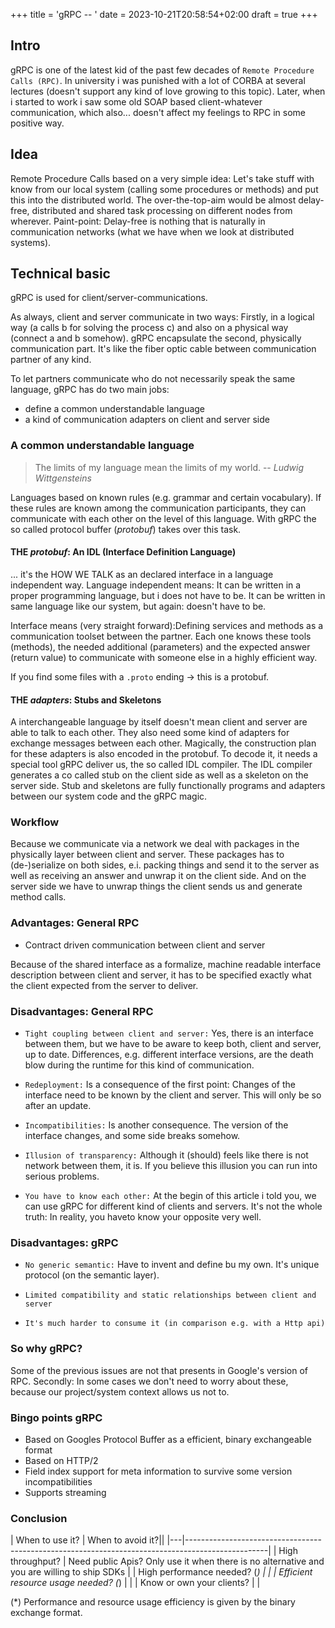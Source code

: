+++
title = 'gRPC --  '
date = 2023-10-21T20:58:54+02:00
draft = true
+++

## Intro
gRPC is one of the latest kid of the past few decades of `Remote Procedure Calls (RPC)`. In university i was  punished with a lot of CORBA at several lectures (doesn't support any kind of love growing to this topic). Later, when i started to work i saw some old SOAP based client-whatever communication, which also... doesn't affect my feelings to RPC in some positive way.

## Idea
Remote Procedure Calls based on a very simple idea: Let's take stuff with know from our local system (calling some procedures or methods) and put this into the distributed world. The over-the-top-aim would be almost delay-free, distributed and shared task processing on different nodes from wherever. Paint-point: Delay-free is nothing that is naturally in communication networks (what we have when we look at distributed systems).  


## Technical basic
gRPC is used for client/server-communications. 

[//]: # (#### BILD)

As always, client and server communicate in two ways: Firstly, in a logical way (a calls b for solving the process c) and also on a physical way (connect a and b somehow). gRPC encapsulate the second, physically communication part. It's like the fiber optic cable between communication partner of any kind.   

[//]: # (#### BILD)

To let partners communicate who do not necessarily speak the same language, gRPC has do two main jobs:  
* define a common understandable language 
* a kind of communication adapters on client and server side 


### A common understandable language 
> The limits of my language mean the limits of my world.
> -- <cite>Ludwig Wittgensteins</cite>
 
Languages based on known rules (e.g. grammar and certain vocabulary). If these rules are known among the communication participants, they can communicate with each other on the level of this language. 
With gRPC the so called protocol buffer (_protobuf_) takes over this task. 

#### THE _protobuf_: An IDL (Interface Definition Language)
... it's the HOW WE TALK as an declared interface in a language independent way. Language independent means: It can be written in a proper programming language, but i does not have to be. It can be written in same language like our system, but again: doesn't have to be.

Interface means (very straight forward):Defining services and methods as a communication toolset between the partner. Each one knows these tools (methods), the needed additional (parameters) and the expected answer (return value) to communicate with someone else in a highly efficient way.  

If you find some files with a ```.proto``` ending -> this is a protobuf. 


#### THE _adapters_: Stubs and Skeletons
A interchangeable language by itself doesn't mean client and server are able to talk to each other. They also need some kind of adapters for exchange messages between each other. Magically, the construction plan for these adapters is also encoded in the protobuf. To decode it, it needs a special tool gRPC deliver us, the so called IDL compiler. The IDL compiler generates a co called stub on the client side as well as a skeleton on the server side. Stub and skeletons are fully functionally programs and adapters between our system code and the gRPC magic. 

[//]: # (#### BILD)

### Workflow
Because we communicate via a network we deal with packages in the physically layer between client and server. These packages has to (de-)serialize on both sides, e.i. packing things and send it to the server as well as receiving an answer and unwrap it on the client side. And on the server side we have to unwrap things the client sends us and generate method calls. 

[//]: # (#### BILD)

### Advantages: General RPC
* Contract driven communication between client and server

Because of the shared interface as a formalize, machine readable interface description between client and server, it has to be specified exactly what the client expected from the server to deliver. 

### Disadvantages: General RPC
* `Tight coupling between client and server:` Yes, there is an interface between them, but we have to be aware to keep both, client and server, up to date. Differences, e.g. different interface versions, are the death blow during the runtime for this kind of communication. 

* `Redeployment:` Is a consequence of the first point: Changes of the interface need to be known by the client and server. This will only be so after an update. 

* `Incompatibilities:`
Is another consequence. The version of the interface changes, and some side breaks somehow. 

* `Illusion of transparency:` Although it (should) feels like there is not network between them, it is. If you believe this illusion you can run into serious problems. 

* `You have to know each other:` At the begin of this article i told you, we can use gRPC for different kind of clients and servers. It's not the whole truth: In reality, you haveto know your opposite very well.  

### Disadvantages: gRPC
* `No generic semantic:`
Have to invent and define bu my own. It's unique protocol (on the semantic layer). 

* `Limited compatibility and static relationships between client and server`
* `It's much harder to consume it (in comparison e.g. with a Http api)`


### So why gRPC?
Some of the previous issues are not that presents in Google's version of RPC. Secondly: In some cases we don't need to worry about these, because our project/system context allows us not to.

###  Bingo points gRPC
* Based on Googles Protocol Buffer as a efficient, binary exchangeable format
* Based on  HTTP/2
* Field index support for meta information to survive some version incompatibilities 
* Supports streaming

###  Conclusion
| When to use it? | When to avoid it?||
|---|--------------------------------------------------------------------------------------------------|
| High throughput? | Need public Apis? Only use it when there is no alternative and you are willing to ship SDKs |
| High performance needed? (*) |                                                                                                  |
| Efficient resource usage needed? (*) |                                                                                                  |
| Know or own your clients? |                                                                                                  |

(*) Performance and resource usage efficiency is given by the binary exchange format. 

